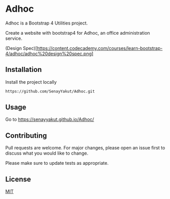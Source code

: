 # Adhoc

Adhoc is a Bootstrap 4 Utilities project.

Create a website with bootstrap4 for Adhoc, an office administration service. 

(Design Spec)[https://content.codecademy.com/courses/learn-bootstrap-4/adhoc/adhoc%20design%20spec.png]

## Installation

Install the project locally
```bash
https://github.com/SenayYakut/Adhoc.git
```

## Usage
Go to 
https://senayyakut.github.io/Adhoc/

## Contributing
Pull requests are welcome. For major changes, please open an issue first to discuss what you would like to change.

Please make sure to update tests as appropriate.

## License
[MIT](https://choosealicense.com/licenses/mit/)

